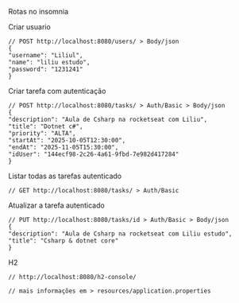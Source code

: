 Rotas no insomnia

Criar usuario
```declarative
// POST http://localhost:8080/users/ > Body/json
{
"username": "Liliul",
"name": "liliu estudo",
"password": "1231241"
}
```

Criar tarefa com autenticação
```declarative
// POST http://localhost:8080/tasks/ > Auth/Basic > Body/json
{
"description": "Aula de Csharp na rocketseat com Liliu",
"title": "Dotnet c#",
"priority": "ALTA",
"startAt": "2025-10-05T12:30:00",
"endAt": "2025-11-05T15:30:00",
"idUser": "144ecf98-2c26-4a61-9fbd-7e982d417284"
}
```

Listar todas as tarefas autenticado
```declarative
// GET http://localhost:8080/tasks/ > Auth/Basic
```

Atualizar a tarefa autenticado
```declarative
// PUT http://localhost:8080/tasks/id > Auth/Basic > Body/json
{
"description": "Aula de Csharp na rocketseat com Liliu estudo",
"title": "Csharp & dotnet core"
}
```

H2
```declarative
// http://localhost:8080/h2-console/

// mais informações em > resources/application.properties
```